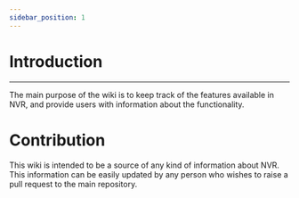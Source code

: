```yaml
---
sidebar_position: 1
---
```


# Introduction
---

The main purpose of the wiki is to keep track of the features available in NVR, and provide users with information about the functionality.

# Contribution

This wiki is intended to be a source of any kind of information about NVR. This information can be easily updated by any person who wishes to raise a pull request to the main repository.


